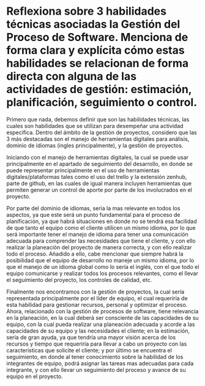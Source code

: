 # Reflexiona sobre 3 habilidades técnicas asociadas la Gestión del Proceso de Software. Menciona de forma clara y explícita cómo estas habilidades se relacionan de forma directa con alguna de las actividades de gestión: estimación, planificación, seguimiento o control. 

Primero que nada, debemos definir que son las habilidades técnicas, las cuales son habilidades que se utilizan para desempeñar una actividad especifica.
Dentro del ámbito de la gestión de proyectos, considero que las 3 más destacadas son el manejo de herramientas digitales para análisis, dominio de idiomas (ingles principalmente), y la gestión de proyectos.

Iniciando con el manejo de herramientas digitales, la cual se puede usar principalmente en el apartado de seguimiento del desarrollo, en donde se puede representar principalmente en el uso de herramientas digitales/plataformas tales como el uso del trello y la extensión zenhub, parte de github, en las cuales de igual manera incluyen herramientas que permiten generar un control de aporte por parte de los involucrados en el proyecto.

Por parte del dominio de idiomas, seria la mas relevante en todos los aspectos, ya que este será un punto fundamental para el proceso de planificación, ya que habrá situaciones en donde no se tendrá esa facilidad de que tanto el equipo como el cliente utilicen un mismo idioma, por lo que será importante tener el manejo de idioma para tener una comunicación adecuada para comprender las necesidades que tiene el cliente, y con ello realizar la planeación del proyecto de manera correcta, y con ello realizar todo el proceso. Añadido a ello, cabe mencionar que siempre habrá la posibilidad que el equipo de desarrollo no maneje un mismo idioma, por lo que el manejo de un idioma global como lo sería el inglés, con el que todo el equipo comunicarse y realizar todos los procesos relevantes, como el llevar el seguimiento del proyecto, los controles de calidad, etc.

Finalmente nos encontramos con la gestión de proyectos, la cual sería representada principalmente por el líder de equipo, el cual requeriría de esta habilidad para gestionar recursos, personal y optimizar el proceso. Ahora, relacionado con la gestión de procesos de software, tiene relevancia en la planeación, en la cual deberá ser consciente de las capacidades de su equipo, con la cual pueda realizar una planeación adecuada y acorde a las capacidades de su equipo y las necesidades el cliente; en la estimación, seria de gran ayuda, ya que tendría una mayor visión acerca de los recursos y tiempo que requeriría para llevar a cabo un proyecto con las características que solicite el cliente; y por último se encuentra el seguimiento, en donde al tener conocimiento sobre la habilidad de los integrantes de equipo, podrá asignar las tareas mas adecuadas para cada integrante, y con ello llevar un seguimiento del proceso y avance de su equipo en el proyecto.
